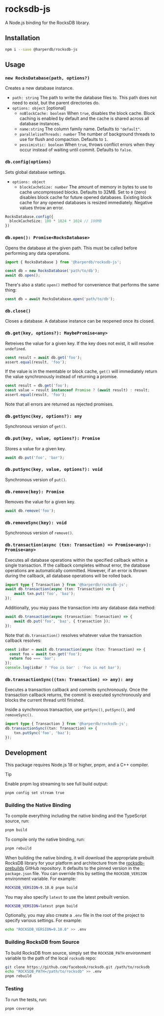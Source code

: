 # rocksdb-js

A Node.js binding for the RocksDB library.

## Installation

```bash
npm i --save @harperdb/rocksdb-js
```

## Usage

### `new RocksDatabase(path, options?)`

Creates a new database instance.

- `path: string` The path to write the database files to. This path does not
  need to exist, but the parent directories do.
- `options: object` [optional]
  - `noBlockCache: boolean` When `true`, disables the block cache. Block caching is enabled by default and the cache is shared across all database instances.
  - `name:string` The column family name. Defaults to `"default"`.
  - `parallelismThreads: number` The number of background threads to use for flush and compaction. Defaults to `1`.
  - `pessimistic: boolean` When `true`, throws conflict errors when they occur instead of waiting until commit. Defaults to `false`.

### `db.config(options)`

Sets global database settings.

- `options: object`
  - `blockCacheSize: number` The amount of memory in bytes to use to cache uncompressed blocks. Defaults to 32MB. Set to `0` (zero) disables block cache for future opened databases. Existing block cache for any opened databases is resized immediately. Negative values throw an error.

```typescript
RocksDatabase.config({
  blockCacheSize: 100 * 1024 * 1024 // 100MB
})
```

### `db.open(): Promise<RocksDatabase>`

Opens the database at the given path. This must be called before performing
any data operations.

```typescript
import { RocksDatabase } from '@harperdb/rocksdb-js';

const db = new RocksDatabase('path/to/db');
await db.open();
```

There's also a static `open()` method for convenience that performs the same thing:

```typescript
const db = await RocksDatabase.open('path/to/db');
```

### `db.close()`

Closes a database. A database instance can be reopened once its closed.

### `db.get(key, options?): MaybePromise<any>`

Retreives the value for a given key. If the key does not exist, it will resolve
`undefined`.

```typescript
const result = await db.get('foo');
assert.equal(result, 'foo');
```

If the value is in the memtable or block cache, `get()` will immediately return
the value synchronously instead of returning a promise.

```typescript
const result = db.get('foo');
const value = result instanceof Promise ? (await result) : result;
assert.equal(result, 'foo');
```

Note that all errors are returned as rejected promises.

### `db.getSync(key, options?): any`

Synchronous version of `get()`.

### `db.put(key, value, options?): Promise`

Stores a value for a given key.

```typescript
await db.put('foo', 'bar');
```

### `db.putSync(key, value, options?): void`

Synchronous version of `put()`.

### `db.remove(key): Promise`

Removes the value for a given key.

```typescript
await db.remove('foo');
```

### `db.removeSync(key): void`

Synchronous version of `remove()`.

### `db.transaction(async (txn: Transaction) => Promise<any>): Promise<any>`

Executes all database operations within the specified callback within a single
transaction. If the callback completes without error, the database operations
are automatically committed. However, if an error is thrown during the
callback, all database operations will be rolled back.

```typescript
import type { Transaction } from '@harperdb/rocksdb-js';
await db.transaction(async (txn: Transaction) => {
	await txn.put('foo', 'baz');
});
```

Additionally, you may pass the transaction into any database data method:

```typescript
await db.transaction(async (transaction: Transaction) => {
	await db.put('foo', 'baz', { transaction });
});
```

Note that `db.transaction()` resolves whatever value the transaction callback
resolves:

```typescript
const isBar = await db.transaction(async (txn: Transaction) => {
  const foo = await txn.get('foo');
  return foo === 'bar';
});
console.log(isBar ? 'Foo is bar' : 'Foo is not bar');
```

### `db.transactionSync((txn: Transaction) => any): any`

Executes a transaction callback and commits synchronously. Once the transaction
callback returns, the commit is executed synchronously and blocks the current
thread until finished.

Inside a synchronous transaction, use `getSync()`, `putSync()`, and `removeSync()`.

```typescript
import type { Transaction } from '@harperdb/rocksdb-js';
db.transactionSync((txn: Transaction) => {
	txn.putSync('foo', 'baz');
});
```

## Development

This package requires Node.js 18 or higher, pnpm, and a C++ compiler.

> [!TIP]
> Enable pnpm log streaming to see full build output:
> ```
> pnpm config set stream true
> ```

### Building the Native Binding

To compile everything including the native binding and the TypeScript source, run:

```bash
pnpm build
```

To compile only the native binding, run:

```bash
pnpm rebuild
```

When building the native binding, it will download the appropriate prebuilt
RocksDB library for your platform and architecture from the
[rocksdb-prebuilds](https://github.com/HarperDB/rocksdb-prebuilds) GitHub
repository. It defaults to the pinned version in the `package.json` file. You
can override this by setting the `ROCKSDB_VERSION` environment variable. For
example:

```bash
ROCKSDB_VERSION=9.10.0 pnpm build
```

You may also specify `latest` to use the latest prebuilt version.

```bash
ROCKSDB_VERSION=latest pnpm build
```

Optionally, you may also create a `.env` file in the root of the project
to specify various settings. For example:

```bash
echo "ROCKSDB_VERSION=9.10.0" >> .env
```

### Building RocksDB from Source

To build RocksDB from source, simply set the `ROCKSDB_PATH` environment
variable to the path of the local `rocksdb` repo:

```bash
git clone https://github.com/facebook/rocksdb.git /path/to/rocksdb
echo "ROCKSDB_PATH=/path/to/rocksdb" >> .env
pnpm rebuild
```

### Testing

To run the tests, run:

```bash
pnpm coverage
```

